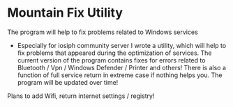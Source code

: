 # Mountain Fix Utility
The program will help to fix problems related to Windows services

- Especially for iosiph community server I wrote a utility, which will help to fix problems that appeared during the optimization of services. The current version of the program contains fixes for errors related to Bluetooth / Vpn / Windows Defender / Printer and others! There is also a function of full service return in extreme case if nothing helps you.
The program will be updated over time!

Plans to add Wifi, return internet settings / registry! 
